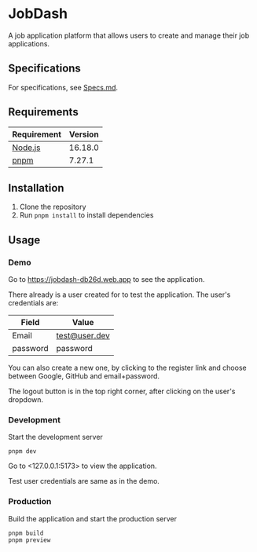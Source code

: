 # JobDash

A job application platform that allows users to create and manage their job applications.

## Specifications

For specifications, see [Specs.md](doc/Specs.md).

## Requirements

| Requirement                       | Version |
|-----------------------------------|---------|
| [Node.js](https://nodejs.org/en/) | 16.18.0 |
| [pnpm](https://pnpm.io/)          | 7.27.1  |

## Installation

1. Clone the repository
2. Run `pnpm install` to install dependencies

## Usage

### Demo

Go to https://jobdash-db26d.web.app to see the application.

There already is a user created for to test the application. The user's credentials are:

| Field    | Value         |
|----------|---------------|
| Email    | test@user.dev |
| password | password      |

You can also create a new one, by clicking to the register link and choose between Google, GitHub
and email+password.

The logout button is in the top right corner, after clicking on the user's dropdown.

### Development

Start the development server

```shell
pnpm dev
```

Go to <127.0.0.1:5173> to view the application.

Test user credentials are same as in the demo.

### Production

Build the application and start the production server

```shell
pnpm build
pnpm preview
```
